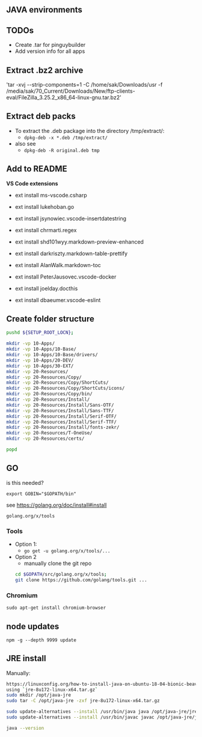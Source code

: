 ## JAVA environments

## TODOs
- Create .tar for pinguybuilder
- Add version info for all apps

## Extract .bz2 archive
'tar -xvj --strip-components=1 -C /home/sak/Downloads/usr -f /media/sak/70_Current/Downloads/New/ftp-clients-eval/FileZilla_3.25.2_x86_64-linux-gnu.tar.bz2'

## Extract deb packs
- To extract the .deb package into the directory /tmp/extract/:
	- `dpkg-deb -x *.deb /tmp/extract/`
- also see
	- `dpkg-deb -R original.deb tmp`


## Add to README

**VS Code extensions**

- ext install ms-vscode.csharp
- ext install lukehoban.go
- ext install jsynowiec.vscode-insertdatestring
- ext install chrmarti.regex
- ext install shd101wyy.markdown-preview-enhanced
- ext install darkriszty.markdown-table-prettify
- ext install AlanWalk.markdown-toc

- ext install PeterJausovec.vscode-docker
- ext install joelday.docthis
- ext install dbaeumer.vscode-eslint


## Create folder structure
```sh
pushd ${SETUP_ROOT_LOCN};

mkdir -vp 10-Apps/
mkdir -vp 10-Apps/10-Base/
mkdir -vp 10-Apps/10-Base/drivers/
mkdir -vp 10-Apps/20-DEV/
mkdir -vp 10-Apps/30-EXT/
mkdir -vp 20-Resources/
mkdir -vp 20-Resources/Copy/
mkdir -vp 20-Resources/Copy/ShortCuts/
mkdir -vp 20-Resources/Copy/ShortCuts/icons/
mkdir -vp 20-Resources/Copy/bin/
mkdir -vp 20-Resources/Install/
mkdir -vp 20-Resources/Install/Sans-OTF/
mkdir -vp 20-Resources/Install/Sans-TTF/
mkdir -vp 20-Resources/Install/Serif-OTF/
mkdir -vp 20-Resources/Install/Serif-TTF/
mkdir -vp 20-Resources/Install/fonts-zekr/
mkdir -vp 20-Resources/T-OneUse/
mkdir -vp 20-Resources/certs/

popd
```

## GO
is this needed?

`export GOBIN="$GOPATH/bin"`

see https://golang.org/doc/install#install

`golang.org/x/tools`

### Tools
- Option 1:
	- `go get -u golang.org/x/tools/...`
- Option 2
	- manually clone the git repo
	```sh
	cd $GOPATH/src/golang.org/x/tools;
	git clone https://github.com/golang/tools.git ...
	```

### Chromium
`sudo apt-get install chromium-browser`


## node updates
`npm -g --depth 9999 update`

## JRE install

Manually:
```sh
https://linuxconfig.org/how-to-install-java-on-ubuntu-18-04-bionic-beaver-linux
using `jre-8u172-linux-x64.tar.gz`
sudo mkdir /opt/java-jre
sudo tar -C /opt/java-jre -zxf jre-8u172-linux-x64.tar.gz

sudo update-alternatives --install /usr/bin/java java /opt/java-jre/jre1.8.0_172/bin/java 1
sudo update-alternatives --install /usr/bin/javac javac /opt/java-jre/jre1.8.0_172/bin/javac 1

java --version
```
